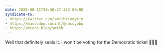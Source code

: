 ```yaml
---
date: 2020-08-11T20:56:37.362-00:00
syndicate-to:
- https://twitter.com/smithtimmytim
- https://mastodon.social/@sassybbq
- https://micro.blog/smith
---
```

Well that definitely seals it. I won't be voting for the Democratic ticket 🤦🏽‍♂️
